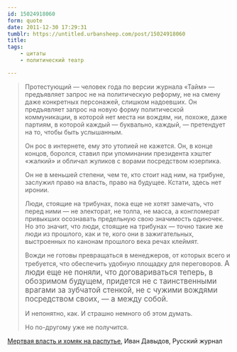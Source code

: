 ```yaml
---
id: 15024918060
form: quote
date: 2011-12-30 17:29:31
tumblr: https://untitled.urbansheep.com/post/15024918060
title: 
tags:
    - цитаты
    - политический театр

---
```


<blockquote>
<p>Протестующий — человек года по версии журнала «Тайм» — предъявляет запрос не на политическую реформу, не на смену даже конкретных персонажей, слишком надоевших. Он предъявляет запрос на новую форму политической коммуникации, в которой нет места ни вождям, ни, похоже, даже партиям, в которой каждый — буквально, каждый, — претендует на то, чтобы быть услышанным.</p>

<p>Он рос в интернете, ему это утопией не кажется. Он, в конце концов, боролся, ставил при упоминании президента хэштег «жалкий» и обличал жуликов с ворами посредством юзерпика.</p>

<p>Он не в меньшей степени, чем те, кто стоит над ним, на трибуне, заслужил право на власть, право на будущее. Кстати, здесь нет иронии.</p>

<p>Люди, стоящие на трибунах, пока еще не хотят замечать, что перед ними — не электорат, не толпа, не масса, а конгломерат привыкших осознавать предельную свою значимость одиночек. Но это значит, что люди, стоящие на трибунах — точно такие же люди из прошлого, как и те, кого они в зажигательных, выстроенных по канонам прошлого века речах клеймят.</p>

<p>Вожди не готовы превращаться в менеджеров, от которых всего и требуется, что обеспечить удобную площадку для переговоров. <big>А люди еще не поняли, что договариваться теперь, в обозримом будущем, придется не с таинственными врагами за зубчатой стенкой, не с чужими вождями посредством своих, — а между собой.</big></p>

<p>И непонятно, как. И страшно немного об этом думать.</p>

<p>Но по-другому уже не получится.</p>
</blockquote>

<a href="http://www.russ.ru/Mirovaya-povestka/Mertvaya-vlast-i-homyak-na-rasput-e">Мертвая власть и хомяк на распутье</a>, Иван Давыдов, Русский журнал
